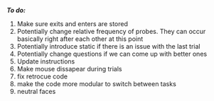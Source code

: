 ***To do:***
1. Make sure exits and enters are stored
2. Potentially change relative frequency of probes. They can occur basically right after each other at this point
3. Potentially introduce static if there is an issue with the last trial
4. Potentially change questions if we can come up with better ones
5. Update instructions
6. Make mouse dissapear during trials
7. fix retrocue code
8. make the code more modular to switch between tasks
9. neutral faces